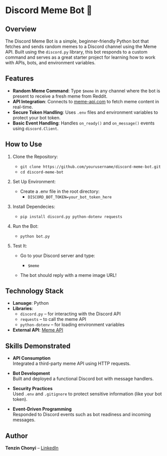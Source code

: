 # Discord Meme Bot 🤖

## Overview

The Discord Meme Bot is a simple, beginner-friendly Python bot that fetches and sends random memes to a Discord channel using the Meme API. Built using the `discord.py` library, this bot responds to a custom command and serves as a great starter project for learning how to work with APIs, bots, and environment variables.

## Features
- **Random Meme Command**: Type `$meme` in any channel where the bot is present to receive a fresh meme from Reddit.
- **API Integration**: Connects to [meme-api.com](https://meme-api.com/) to fetch meme content in real-time.
- **Secure Token Handling**: Uses `.env` files and environment variables to protect your bot token.
- **Basic Event Handling**: Handles `on_ready()` and `on_message()` events using `discord.Client`.

## How to Use
1. Clone the Repository:
   - `git clone https://github.com/yourusername/discord-meme-bot.git`
   - `cd discord-meme-bot`
2. Set Up Environment:
   - Create a .env file in the root directory:
      - `DISCORD_BOT_TOKEN=your_bot_token_here`
3. Install Dependecies:

   - `pip install discord.py python-dotenv requests`
4. Run the Bot:
   
   - `python bot.py`
5. Test It:
   - Go to your Discord server and type:
    
      - `$meme`
   - The bot should reply with a meme image URL!

## Technology Stack
- **Lanuage**: Python
- **Libraries**:
  - `discord.py` – for interacting with the Discord API
  - `requests` – to call the meme API
  - `python-dotenv` – for loading environment variables
- **External API**: [Meme API](https://meme-api.com/)

## Skills Demonstrated

- **API Consumption**  
  Integrated a third-party meme API using HTTP requests.

- **Bot Development**  
  Built and deployed a functional Discord bot with message handlers.

- **Security Practices**  
  Used `.env` and `.gitignore` to protect sensitive information (like your bot token).

- **Event-Driven Programming**  
  Responded to Discord events such as bot readiness and incoming messages.

## Author

**Tenzin Chonyi** – [LinkedIn]([https://www.linkedin.com/in/yourprofile](http://www.linkedin.com/in/tenzin-chonyi))
